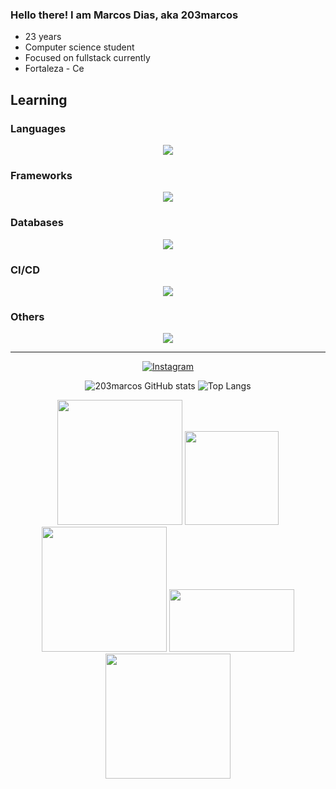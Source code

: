 ### Hello there! I am Marcos Dias, aka 203marcos

- 23 years
- Computer science student
- Focused on fullstack currently
- Fortaleza - Ce

## Learning

### Languages
<p align="center">
  <a href="https://skillicons.dev">
    <img src="https://skillicons.dev/icons?i=java,js,py,c,css,html" />
  </a>
</p>

### Frameworks
<p align="center">
  <a href="https://skillicons.dev">
    <img src="https://skillicons.dev/icons?i=react,express" />
  </a>
</p>

### Databases
<p align="center">
  <a href="https://skillicons.dev">
    <img src="https://skillicons.dev/icons?i=postgres,mysql" />
  </a>
</p>

### CI/CD
<p align="center">
  <a href="https://skillicons.dev">
    <img src="https://skillicons.dev/icons?i=git" />
  </a>
</p>

### Others
<p align="center">
  <a href="https://skillicons.dev">
    <img src="https://skillicons.dev/icons?i=linux" />
  </a>
</p>

---

<p align="center">
  <a href="https://www.instagram.com/goldmetaboy/">
    <img src="https://img.shields.io/badge/Instagram-000?style=for-the-badge&logo=instagram&logoColor=white" alt="Instagram">
  </a>
</p>

<p align="center">
  <img src="https://github-readme-stats.vercel.app/api?username=203marcos&show_icons=true&theme=white" alt="203marcos GitHub stats">
  <img src="https://github-readme-stats.vercel.app/api/top-langs/?username=203marcos&layout=compact" alt="Top Langs">
</p>

<div align="center">
  <img src="https://media1.tenor.com/m/fd21eoZ9LFkAAAAd/koshi-torako-shikanoko.gif" width="200">
  <img src="https://media.tenor.com/ATGRQ30vEiQAAAAi/yuzuko-yuyushiki.gif" width="150">
  <img src="https://media1.tenor.com/m/3yNUtUfO_mgAAAAC/cats-anime.gif" width="200">
  <img src="https://media1.tenor.com/m/SEVhQzGoyksAAAAd/fbi-anime.gif" width="200" height="100">
  <img src="https://media1.tenor.com/m/yiaAYqLlJfoAAAAd/software-engineer-develop.gif" width="200">
</div>

